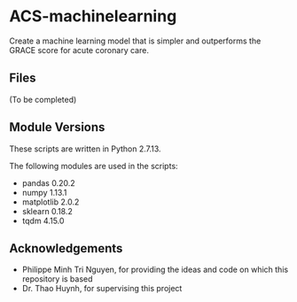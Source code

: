 # ACS-machinelearning
Create a machine learning model that is simpler and outperforms the GRACE score for acute coronary care.

## Files
(To be completed)

## Module Versions

These scripts are written in Python 2.7.13.

The following modules are used in the scripts:
* pandas 0.20.2
* numpy 1.13.1
* matplotlib 2.0.2
* sklearn 0.18.2
* tqdm 4.15.0

## Acknowledgements
* Philippe Minh Tri Nguyen, for providing the ideas and code on which this repository is based
* Dr. Thao Huynh, for supervising this project
